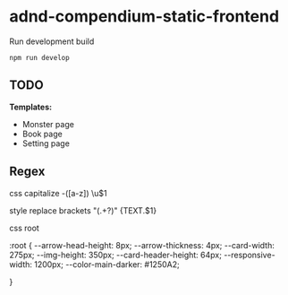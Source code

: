 # adnd-compendium-static-frontend

Run development build

```
npm run develop
```



## TODO

**Templates:**
- Monster page
- Book page
- Setting page



## Regex

css capitalize
-([a-z])
\u$1

style replace brackets
"(.+?)"
{TEXT.$1}



css root

:root {
    --arrow-head-height: 8px;
    --arrow-thickness: 4px;
    --card-width: 275px;
    --img-height: 350px;
    --card-header-height: 64px;
    --responsive-width: 1200px;
    --color-main-darker: #1250A2;

  }